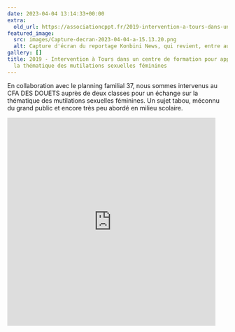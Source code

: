 ```yaml
---
date: 2023-04-04 13:14:33+00:00
extra:
  old_url: https://associationcppt.fr/2019-intervention-a-tours-dans-un-centre-de-formation-pour-apprentis-sur-la-thematique-des-mutilations-sexuelle-feminines/
featured_image:
  src: images/Capture-decran-2023-04-04-a-15.13.20.png
  alt: Capture d'écran du reportage Konbini News, qui revient, entre autres, sur l'intervention de ACPPT au CFA des Douets
gallery: []
title: 2019 - Intervention à Tours dans un centre de formation pour apprentis sur
  la thématique des mutilations sexuelles féminines 
---
```

En collaboration avec le planning familial 37, nous sommes intervenus au CFA DES DOUETS auprès de deux classes pour un échange sur la thématique des mutilations sexuelles féminines. Un sujet tabou, méconnu du grand public et encore très peu abordé en milieu scolaire.

<iframe src="https://www.facebook.com/plugins/video.php?height=476&href=https%3A%2F%2Fwww.facebook.com%2Fkonbininews%2Fvideos%2F484457218968559%2F&show_text=false&width=476&t=0" width="476" height="476" style="border:none;overflow:hidden" scrolling="no" frameborder="0" allowfullscreen="true" allow="autoplay; clipboard-write; encrypted-media; picture-in-picture; web-share" allowFullScreen="true"></iframe>
